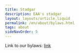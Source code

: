 ```yaml
---
title: Stadgar
description: EAA's stadgar
layout: layouts/article.liquid
permalink: /en/about/bylaws.html
tags: about
sideNavOrder: 5
---
```


Link to our bylaws: [link](https://drive.google.com/file/d/1mwBMMlf2Il-cHd-PTqKWQt4OvD8o7qUY/view?usp=sharing)